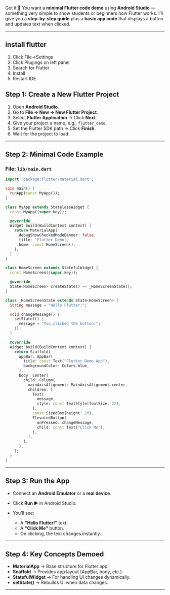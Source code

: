 Got it 🙂 You want a **minimal Flutter code demo** using **Android Studio** — something very simple to show students or beginners how Flutter works. I’ll give you a **step-by-step guide** plus a **basic app code** that displays a button and updates text when clicked.

---
## install flutter

1. Click File->Settings
2. Click Plugings on left panel
3. Search for Flutter
4. Install 
5. Restart IDE



## **Step 1: Create a New Flutter Project**

1. Open **Android Studio**.
2. Go to **File → New → New Flutter Project**.
3. Select **Flutter Application** → Click **Next**.
4. Give your project a name, e.g., `flutter_demo`.
5. Set the Flutter SDK path → Click **Finish**.
6. Wait for the project to load.

---

## **Step 2: Minimal Code Example**

### **File:** `lib/main.dart`

```dart
import 'package:flutter/material.dart';

void main() {
  runApp(const MyApp());
}

class MyApp extends StatelessWidget {
  const MyApp({super.key});

  @override
  Widget build(BuildContext context) {
    return MaterialApp(
      debugShowCheckedModeBanner: false,
      title: 'Flutter Demo',
      home: const HomeScreen(),
    );
  }
}

class HomeScreen extends StatefulWidget {
  const HomeScreen({super.key});

  @override
  State<HomeScreen> createState() => _HomeScreenState();
}

class _HomeScreenState extends State<HomeScreen> {
  String message = "Hello Flutter!";

  void changeMessage() {
    setState(() {
      message = "You clicked the button!";
    });
  }

  @override
  Widget build(BuildContext context) {
    return Scaffold(
      appBar: AppBar(
        title: const Text("Flutter Demo App"),
        backgroundColor: Colors.blue,
      ),
      body: Center(
        child: Column(
          mainAxisAlignment: MainAxisAlignment.center,
          children: [
            Text(
              message,
              style: const TextStyle(fontSize: 22),
            ),
            const SizedBox(height: 20),
            ElevatedButton(
              onPressed: changeMessage,
              child: const Text("Click Me"),
            ),
          ],
        ),
      ),
    );
  }
}
```

---

## **Step 3: Run the App**

* Connect an **Android Emulator** or a **real device**.
* Click **Run ▶** in Android Studio.
* You’ll see:

  * A **"Hello Flutter!"** text.
  * A **"Click Me"** button.
  * On clicking, the text changes instantly.

---

## **Step 4: Key Concepts Demoed**

* **MaterialApp** → Base structure for Flutter app.
* **Scaffold** → Provides app layout (AppBar, body, etc.).
* **StatefulWidget** → For handling UI changes dynamically.
* **setState()** → Rebuilds UI when data changes.

---
